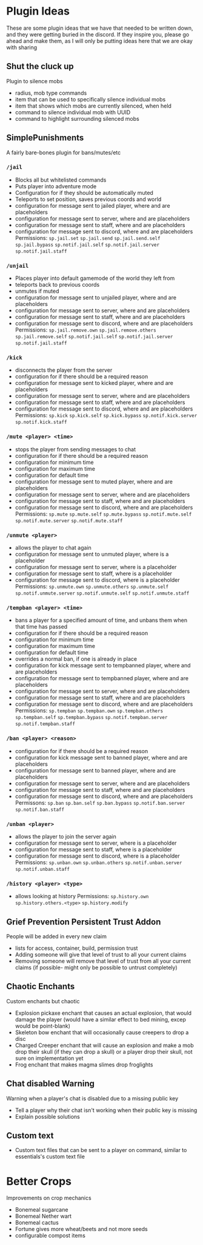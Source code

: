 # Plugin Ideas
These are some plugin ideas that we have that needed to be written down, and they were getting buried in the discord. 
If they inspire you, please go ahead and make them, as I will only be putting ideas here that we are okay with sharing


## Shut the cluck up
Plugin to silence mobs

- radius, mob type commands
- item that can be used to specifically silence individual mobs
- item that shows which mobs are currently silenced, when held
- command to silence individual mob with UUID
- command to highlight surrounding silenced mobs


## SimplePunishments
A fairly bare-bones plugin for bans/mutes/etc

### `/jail`
  - Blocks all but whitelisted commands
  - Puts player into adventure mode
  - Configuration for if they should be automatically muted
  - Teleports to set position, saves previous coords and world
  - configuration for message sent to jailed player, where <sender> and <reason> are placeholders
  - configuration for message sent to server, where <sender> and <reason> are placeholders
  - configuration for message sent to staff, where <sender> and <reason> are placeholders
  - configuration for message sent to discord, where <sender> and <reason> are placeholders
  Permissions: `sp.jail.set` `sp.jail.send` `sp.jail.send.self` `sp.jail.bypass` `sp.notif.jail.self` `sp.notif.jail.server` `sp.notif.jail.staff` 

### `/unjail`
  - Places player into default gamemode of the world they left from
  - teleports back to previous coords
  - unmutes if muted
  - configuration for message sent to unjailed player, where <sender> and <reason> are placeholders
  - configuration for message sent to server, where <sender> and <reason> are placeholders
  - configuration for message sent to staff, where <sender> and <reason> are placeholders
  - configuration for message sent to discord, where <sender> and <reason> are placeholders
  Permissions: `sp.jail.remove.own` `sp.jail.remove.others` `sp.jail.remove.self` `sp.notif.jail.self` `sp.notif.jail.server` `sp.notif.jail.staff` 
  
### `/kick`
  - disconnects the player from the server
  - configuration for if there should be a required reason
  - configuration for message sent to kicked player, where <sender> and <reason> are placeholders
  - configuration for message sent to server, where <sender> and <reason> are placeholders
  - configuration for message sent to staff, where <sender> and <reason> are placeholders
  - configuration for message sent to discord, where <sender> and <reason> are placeholders
  Permissions: `sp.kick` `sp.kick.self` `sp.kick.bypass` `sp.notif.kick.server` `sp.notif.kick.staff` 
  
### `/mute <player> <time>`
  - stops the player from sending messages to chat
  - configuration for if there should be a required reason
  - configuration for minimum time
  - configuration for maximum time
  - configuration for default time
  - configuration for message sent to muted player, where <sender> and <reason> are placeholders
  - configuration for message sent to server, where <sender> and <reason> are placeholders
  - configuration for message sent to staff, where <sender> and <reason> are placeholders
  - configuration for message sent to discord, where <sender> and <reason> are placeholders
  Permissions: `sp.mute` `sp.mute.self` `sp.mute.bypass` `sp.notif.mute.self` `sp.notif.mute.server` `sp.notif.mute.staff`
  
### `/unmute <player>`
  - allows the player to chat again
  - configuration for message sent to unmuted player, where <sender> is a placeholder
  - configuration for message sent to server, where <sender> is a placeholder
  - configuration for message sent to staff, where <sender> is a placeholder
  - configuration for message sent to discord, where <sender> is a placeholder
  Permissions: `sp.unmute.own` `sp.unmute.others` `sp.unmute.self` `sp.notif.unmute.server` `sp.notif.unmute.self` `sp.notif.unmute.staff` 

### `/tempban <player> <time>`
  - bans a player for a specified amount of time, and unbans them when that time has passed
  - configuration for if there should be a required reason
  - configuration for minimum time
  - configuration for maximum time
  - configuration for default time
  - overrides a normal ban, if one is already in place
  - configuration for kick message sent to tempbanned player, where <sender> and <reason> are placeholders
  - configuration for message sent to tempbanned player, where <sender> and <reason> are placeholders
  - configuration for message sent to server, where <sender> and <reason> are placeholders
  - configuration for message sent to staff, where <sender> and <reason> are placeholders
  - configuration for message sent to discord, where <sender> and <reason> are placeholders
  Permissions: `sp.tempban` `sp.tempban.own` `sp.tempban.others` `sp.tempban.self` `sp.tempban.bypass`  `sp.notif.tempban.server` `sp.notif.tempban.staff`
  
### `/ban <player> <reason>`
  - configuration for if there should be a required reason
  - configuration for kick message sent to banned player, where <sender> and <reason> are placeholders
  - configuration for message sent to banned player, where <sender> and <reason> are placeholders
  - configuration for message sent to server, where <sender> and <reason> are placeholders
  - configuration for message sent to staff, where <sender> and <reason> are placeholders
  - configuration for message sent to discord, where <sender> and <reason> are placeholders
  Permissons: `sp.ban` `sp.ban.self` `sp.ban.bypass`  `sp.notif.ban.server` `sp.notif.ban.staff`

### `/unban <player>`
  - allows the player to join the server again
  - configuration for message sent to server, where <sender> is a placeholder
  - configuration for message sent to staff, where <sender> is a placeholder
  - configuration for message sent to discord, where <sender> is a placeholder
  Permissions: `sp.unban.own` `sp.unban.others` `sp.notif.unban.server` `sp.notif.unban.staff` 
  
### `/history <player> <type>`
  - allows looking at history
  Permissions: `sp.history.own` `sp.history.others.<type>` `sp.history.modify`

## Grief Prevention Persistent Trust Addon
  People will be added in every new claim

  - lists for access, container, build, permission trust
  - Adding someone will give that level of trust to all your current claims
  - Removing someone will remove that level of trust from all your current claims (if possible- might only be possible to untrust completely)
  
## Chaotic Enchants
  Custom enchants but chaotic

  - Explosion pickaxe enchant that causes an actual explosion, that would damage the player (would have a similar effect to bed mining, excep would be point-blank)
  - Skeleton bow enchant that will occasionally cause creepers to drop a disc
  - Charged Creeper enchant that will cause an explosion and make a mob drop their skull (if they can drop a skull) or a player drop their skull, not sure on implementation yet
  - Frog enchant that makes magma slimes drop froglights
  
## Chat disabled Warning
  Warning when a player's chat is disabled due to a missing public key

  - Tell a player why their chat isn't working when their public key is missing
  - Explain possible solutions
  
## Custom text
   
  - Custom text files that can be sent to a player on command, similar to essentials's custom text file
  
# Better Crops
  Improvements on crop mechanics
  
  - Bonemeal sugarcane
  - Bonemeal Nether wart
  - Bonemeal cactus
  - Fortune gives more wheat/beets and not more seeds
  - configurable compost items
